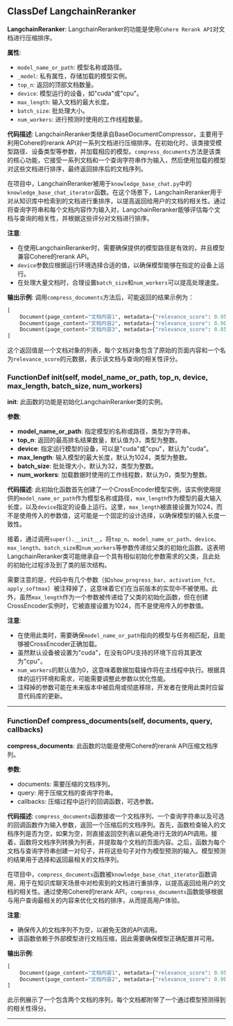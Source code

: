 ## ClassDef LangchainReranker
**LangchainReranker**: LangchainReranker的功能是使用`Cohere Rerank API`对文档进行压缩排序。

**属性**:
- `model_name_or_path`: 模型名称或路径。
- `_model`: 私有属性，存储加载的模型实例。
- `top_n`: 返回的顶部文档数量。
- `device`: 模型运行的设备，如"cuda"或"cpu"。
- `max_length`: 输入文档的最大长度。
- `batch_size`: 批处理大小。
- `num_workers`: 进行预测时使用的工作线程数量。

**代码描述**:
LangchainReranker类继承自BaseDocumentCompressor，主要用于利用Cohere的rerank API对一系列文档进行压缩排序。在初始化时，该类接受模型路径、设备类型等参数，并加载相应的模型。`compress_documents`方法是该类的核心功能，它接受一系列文档和一个查询字符串作为输入，然后使用加载的模型对这些文档进行排序，最终返回排序后的文档序列。

在项目中，LangchainReranker被用于`knowledge_base_chat.py`中的`knowledge_base_chat_iterator`函数。在这个场景下，LangchainReranker用于对从知识库中检索到的文档进行重排序，以提高返回给用户的文档的相关性。通过将查询字符串和每个文档内容作为输入对，LangchainReranker能够评估每个文档与查询的相关性，并根据这些评分对文档进行排序。

**注意**:
- 在使用LangchainReranker时，需要确保提供的模型路径是有效的，并且模型兼容Cohere的rerank API。
- `device`参数应根据运行环境选择合适的值，以确保模型能够在指定的设备上运行。
- 在处理大量文档时，合理设置`batch_size`和`num_workers`可以提高处理速度。

**输出示例**:
调用`compress_documents`方法后，可能返回的结果示例为：
```python
[
    Document(page_content="文档内容1", metadata={"relevance_score": 0.95}),
    Document(page_content="文档内容2", metadata={"relevance_score": 0.90}),
    Document(page_content="文档内容3", metadata={"relevance_score": 0.85})
]
```
这个返回值是一个文档对象的列表，每个文档对象包含了原始的页面内容和一个名为`relevance_score`的元数据，表示该文档与查询的相关性评分。
### FunctionDef __init__(self, model_name_or_path, top_n, device, max_length, batch_size, num_workers)
**__init__**: 此函数的功能是初始化LangchainReranker类的实例。

**参数**:
- **model_name_or_path**: 指定模型的名称或路径，类型为字符串。
- **top_n**: 返回的最高排名结果数量，默认值为3，类型为整数。
- **device**: 指定运行模型的设备，可以是"cuda"或"cpu"，默认为"cuda"。
- **max_length**: 输入模型的最大长度，默认为1024，类型为整数。
- **batch_size**: 批处理大小，默认为32，类型为整数。
- **num_workers**: 加载数据时使用的工作线程数，默认为0，类型为整数。

**代码描述**:
此初始化函数首先创建了一个CrossEncoder模型实例，该实例使用提供的`model_name_or_path`作为模型名称或路径，`max_length`作为模型的最大输入长度，以及`device`指定的设备上运行。这里，`max_length`被直接设置为1024，而不是使用传入的参数值，这可能是一个固定的设计选择，以确保模型的输入长度一致性。

接着，通过调用`super().__init__`，将`top_n`、`model_name_or_path`、`device`、`max_length`、`batch_size`和`num_workers`等参数传递给父类的初始化函数。这表明LangchainReranker类可能继承自一个具有相似初始化参数需求的父类，且此处的初始化过程涉及到了类的层次结构。

需要注意的是，代码中有几个参数（如`show_progress_bar`、`activation_fct`、`apply_softmax`）被注释掉了，这意味着它们在当前版本的实现中不被使用。此外，虽然`max_length`作为一个参数被传递给了父类的初始化函数，但在创建CrossEncoder实例时，它被直接设置为1024，而不是使用传入的参数值。

**注意**:
- 在使用此类时，需要确保`model_name_or_path`指向的模型与任务相匹配，且能够被CrossEncoder正确加载。
- 虽然默认设备被设置为"cuda"，在没有GPU支持的环境下应将其更改为"cpu"。
- `num_workers`的默认值为0，这意味着数据加载操作将在主线程中执行。根据具体的运行环境和需求，可能需要调整此参数以优化性能。
- 注释掉的参数可能在未来版本中被启用或彻底移除，开发者在使用此类时应留意代码库的更新。
***
### FunctionDef compress_documents(self, documents, query, callbacks)
**compress_documents**: 此函数的功能是使用Cohere的rerank API压缩文档序列。

**参数**:
- documents: 需要压缩的文档序列。
- query: 用于压缩文档的查询字符串。
- callbacks: 压缩过程中运行的回调函数，可选参数。

**代码描述**:
`compress_documents`函数接收一个文档序列、一个查询字符串以及可选的回调函数作为输入参数，返回一个压缩后的文档序列。首先，函数检查输入的文档序列是否为空，如果为空，则直接返回空列表以避免进行无效的API调用。接着，函数将文档序列转换为列表，并提取每个文档的页面内容。之后，函数为每个文档与查询字符串创建一对句子，并将这些句子对作为模型预测的输入。模型预测的结果用于选择和返回最相关的文档序列。

在项目中，`compress_documents`函数被`knowledge_base_chat_iterator`函数调用，用于在知识库聊天场景中对检索到的文档进行重排序，以提高返回给用户的文档的相关性。通过使用Cohere的rerank API，`compress_documents`函数能够根据与用户查询最相关的内容来优化文档的排序，从而提高用户体验。

**注意**:
- 确保传入的文档序列不为空，以避免无效的API调用。
- 该函数依赖于外部模型进行文档压缩，因此需要确保模型正确配置并可用。

**输出示例**:
```python
[
    Document(page_content="文档内容1", metadata={"relevance_score": 0.95}),
    Document(page_content="文档内容2", metadata={"relevance_score": 0.90})
]
```
此示例展示了一个包含两个文档的序列，每个文档都附带了一个通过模型预测得到的相关性得分。
***
